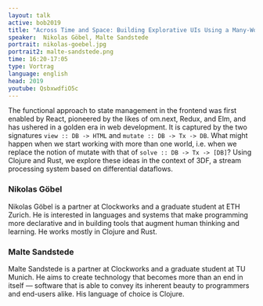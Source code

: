 ```yaml
---
layout: talk
active: bob2019
title: "Across Time and Space: Building Explorative UIs Using a Many-Worlds Interpretation of State"
speaker:  Nikolas Göbel, Malte Sandstede
portrait: nikolas-goebel.jpg
portrait2: malte-sandstede.png
time: 16:20-17:05
type: Vortrag
language: english
head: 2019
youtube: QsbxwdfiO5c
---
```


The functional approach to state management in the frontend was first
enabled by React, pioneered by the likes of om.next, Redux, and Elm,
and has ushered in a golden era in web development. It is captured by
the two signatures `view :: DB -> HTML` and `mutate :: DB -> Tx ->
DB`. What might happen when we start working with more than one world,
i.e. when we replace the notion of mutate with that of `solve :: DB ->
Tx -> [DB]`? Using Clojure and Rust, we explore these ideas in the
context of 3DF, a stream processing system based on differential
dataflows.

### Nikolas Göbel

Nikolas Göbel is a partner at Clockworks and a graduate student at ETH
Zurich. He is interested in languages and systems that make
programming more declarative and in building tools that augment human
thinking and learning. He works mostly in Clojure and Rust.

### Malte Sandstede

Malte Sandstede is a partner at Clockworks and a graduate student at
TU Munich. He aims to create technology that becomes more than an end
in itself — software that is able to convey its inherent beauty to
programmers and end-users alike. His language of choice is Clojure.
